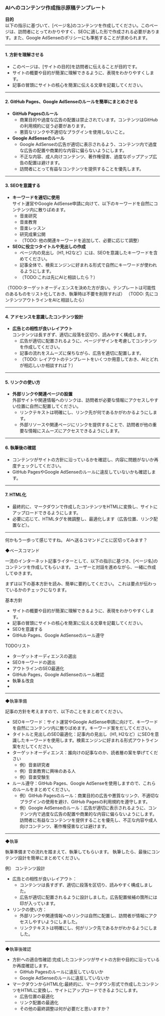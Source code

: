 
### **AIへのコンテンツ作成指示原稿テンプレート**

**目的**  
以下の指示に基づいて、[ページ名]のコンテンツを作成してください。このページは、訪問者にとってわかりやすく、SEOに適した形で作成される必要があります。また、Google AdSenseのポリシーにも準拠することが求められます。

---

#### **1. 方針を理解させる**
- このページは、[サイトの目的]を訪問者に伝えることが目的です。
- サイトの概要や目的が簡潔に理解できるように、表現をわかりやすくします。
- 記事の冒頭にサイトの核心を簡潔に伝える文章を記載してください。

---

#### **2. GitHub Pages、Google AdSenseのルールを簡単にまとめさせる**
- **GitHub Pagesのルール**  
  - 商業目的や過度な広告の配置は禁止されています。コンテンツはGitHubの利用規約に従う必要があります。  
  - 悪質なリンクや不適切なプラグインを使用しないこと。  
- **Google AdSenseのルール**  
  - Google AdSenseの広告が適切に表示されるよう、コンテンツ内で過度な広告の配置や商業的な内容に偏らないようにします。  
  - 不正な内容、成人向けコンテンツ、著作権侵害、過度なポップアップ広告の配置は避けます。  
  - 訪問者にとって有益なコンテンツを提供することを優先します。

---

#### **3. SEOを意識する**
- **キーワードを適切に使用**  
  サイト運営やGoogle AdSense申請に向けて、以下のキーワードを自然にコンテンツ内に散りばめます。  
  - 音楽研究
  - 音楽教育
  - 音楽レッスン
  - 研究成果公開
  - （TODO: 他の関連キーワードを追加して、必要に応じて調整）
- **SEOに役立つタイトルや見出しの作成**  
  - ページ内の見出し（H1, H2など）には、SEOを意識したキーワードを含めてください。  
  - 記事全体で、検索エンジンに好まれる形式で自然にキーワードが使われるようにします。
  - （TODO:これは先にAIと相談したら？）

（TODO:ターゲットオーディエンスを決めた方が良い。テンプレートは可能性のあるものをリスト化しておき、執筆時は不要を削除すれば）
（TODO: 先にコンテンツアウトラインをAIと相談したら）

---

#### **4. アドセンスを意識したコンテンツ設計**
- **広告との相性が良いレイアウト**  
  コンテンツは長すぎず、適切に段落を区切り、読みやすく構成します。  
  - 広告が適切に配置されるように、ページデザインを考慮してコンテンツを作成してください。  
  - 記事の流れをスムーズに保ちながら、広告を適切に配置します。
  - （TODO: レイアウトのテンプレートをいくつか用意しておき、AIとどれが相応しいか相談すれば？）

---

#### **5. リンクの使い方**
- **外部リンクや関連ページの設置**  
  外部サイトや関連情報へのリンクは、訪問者が必要な情報にアクセスしやすい位置に自然に配置してください。  
  - リンクテキストは明確にし、リンク先が何であるかがわかるようにします。  
  - 外部リソースや関連ページにリンクを提供することで、訪問者が他の重要な情報にスムーズにアクセスできるようにします。

---

#### **6. 執筆後の確認**
- コンテンツがサイトの方針に沿っているかを確認し、内容に問題がないか再度チェックしてください。  
- GitHub PagesやGoogle AdSenseのルールに違反していないかも確認します。

---

#### **7. HTML化**
- 最終的に、マークダウンで作成したコンテンツをHTMLに変換し、サイトにアップロードできるようにします。  
- 必要に応じて、HTMLタグを微調整し、最適化します（広告位置、リンク配置など）。

---




何かもう一歩って感じですね。
AIへ送るコマンドごとに区切ってみます？

◆ベースコマンド

一流のインターネット記事ライターとして、以下の指示に基づき、[ページ名]のコンテンツを作成してもらいます。
ユーザーと対話を進めながら、一緒に作成してゆきます。

まずは以下の基本方針を読み、簡単に要約してください。
これは要点が伝わっているかのチェックになります。

基本方針
- サイトの概要や目的が簡潔に理解できるように、表現をわかりやすくします。
- 記事の冒頭にサイトの核心を簡潔に伝える文章を記載してください。
- SEOを意識する
- GitHub Pages、Google AdSenseのルール遵守

TODOリスト
- ターゲットオーディエンスの選出
- SEOキーワードの選出
- アウトラインのSEO最適化
- GitHub Pages，Google AdSenseのルール確認
- 執筆＆改良
- 
  

---


◆執筆準備

記事の方針を考えますので、以下のことをまとめてください。
- SEOキーワード：サイト運営やGoogle AdSense申請に向けて、キーワードを自然にコンテンツ内に散りばめます。キーワード案をだしてください。
- タイトルと見出しのSEO最適化：記事内の見出し（H1, H2など）にSEOを意識したキーワードを使用します。検索エンジンに好まれる形式アウトライン案をだしてください。
- ターゲットオーディエンス：誰向けの記事なのか、読者層の案を挙げてください
  - 例）音楽研究者
  - 例）音楽教育に興味のある人
  - 例）音楽受験生
- ルール遵守：GitHub Pages、Google AdSenseを使用しますので、これらのルールをまとめてください。
  - 例）GitHub Pagesのルール：商業目的の広告や悪質なリンク、不適切なプラグインの使用を避け、GitHub Pagesの利用規約を遵守します。
  - 例）Google AdSenseのルール：広告が適切に表示されるように、コンテンツ内で過度な広告の配置や商業的な内容に偏らないようにします。訪問者に有益なコンテンツを提供することを優先し、不正な内容や成人向けコンテンツ、著作権侵害などは避けます。

---

◆執筆

執筆準備までの流れを踏まえて、執筆してもらいます。
執筆したら、最後にコンテンツ設計を簡単にまとめてください。

例）
コンテンツ設計
- 広告との相性が良いレイアウト：
  - コンテンツは長すぎず、適切に段落を区切り、読みやすく構成しました。
  - 広告が適切に配置されるように設計しました。広告配置候補の箇所には印が入っています。
- リンクの使い方：
  - 外部リンクや関連情報へのリンクは自然に配置し、訪問者が情報にアクセスしやすいようにしました。
  - リンクテキストは明確にし、何がリンク先であるかがわかるようにしました。

---

◆執筆後確認
- 方針への適合性確認:完成したコンテンツがサイトの方針や目的に沿っているか再度確認します。
  - GitHub Pagesのルールに違反していないか
  - Google AdSenseのルールに違反していないか
- マークダウンからHTML化:最終的に、マークダウン形式で作成したコンテンツをHTMLに変換し、サイトにアップロードできるようにします。
  - 広告位置の最適化
  - リンク配置の最適化
  - その他の最終調整は何が必要だと思いますか？

